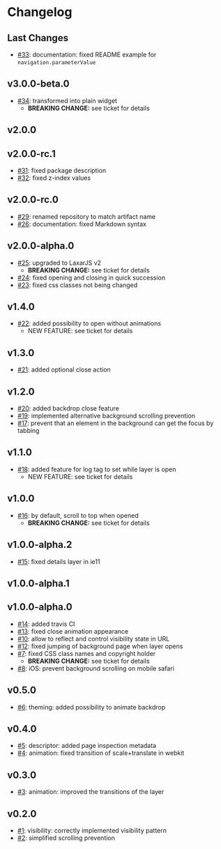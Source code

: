 # Changelog

## Last Changes

- [#33](https://github.com/LaxarJS/laxar-details-layer-widget/issues/33): documentation: fixed README example for `navigation.parameterValue`


## v3.0.0-beta.0

- [#34](https://github.com/LaxarJS/laxar-details-layer-widget/issues/34): transformed into plain widget
    + **BREAKING CHANGE:** see ticket for details


## v2.0.0
## v2.0.0-rc.1

- [#31](https://github.com/LaxarJS/laxar-details-layer-widget/issues/31): fixed package description
- [#32](https://github.com/LaxarJS/laxar-details-layer-widget/issues/32): fixed z-index values


## v2.0.0-rc.0

- [#29](https://github.com/LaxarJS/laxar-details-layer-widget/issues/29): renamed repository to match artifact name
- [#26](https://github.com/LaxarJS/laxar-details-layer-widget/issues/26): documentation: fixed Markdown syntax


## v2.0.0-alpha.0

- [#25](https://github.com/LaxarJS/laxar-details-layer-widget/issues/25): upgraded to LaxarJS v2
    + **BREAKING CHANGE:** see ticket for details
- [#24](https://github.com/LaxarJS/laxar-details-layer-widget/issues/24): fixed opening and closing in quick succession
- [#23](https://github.com/LaxarJS/laxar-details-layer-widget/issues/23): fixed css classes not being changed


## v1.4.0

- [#22](https://github.com/LaxarJS/laxar-details-layer-widget/issues/22): added possibility to open without animations
    + NEW FEATURE: see ticket for details


## v1.3.0

- [#21](https://github.com/LaxarJS/laxar-details-layer-widget/issues/21): added optional close action


## v1.2.0

- [#20](https://github.com/LaxarJS/laxar-details-layer-widget/issues/20): added backdrop close feature
- [#19](https://github.com/LaxarJS/laxar-details-layer-widget/issues/19): implemented alternative background scrolling prevention
- [#17](https://github.com/LaxarJS/laxar-details-layer-widget/issues/17): prevent that an element in the background can get the focus by tabbing


## v1.1.0

- [#18](https://github.com/LaxarJS/laxar-details-layer-widget/issues/18): added feature for log tag to set while layer is open
    + NEW FEATURE: see ticket for details


## v1.0.0

- [#16](https://github.com/LaxarJS/laxar-details-layer-widget/issues/16): by default, scroll to top when opened
    + **BREAKING CHANGE:** see ticket for details


## v1.0.0-alpha.2

- [#15](https://github.com/LaxarJS/laxar-details-layer-widget/issues/15): fixed details layer in ie11


## v1.0.0-alpha.1
## v1.0.0-alpha.0

- [#14](https://github.com/LaxarJS/laxar-details-layer-widget/issues/14): added travis CI
- [#13](https://github.com/LaxarJS/laxar-details-layer-widget/issues/13): fixed close animation appearance
- [#10](https://github.com/LaxarJS/laxar-details-layer-widget/issues/10): allow to reflect and control visibility state in URL
- [#12](https://github.com/LaxarJS/laxar-details-layer-widget/issues/12): fixed jumping of background page when layer opens
- [#7](https://github.com/LaxarJS/laxar-details-layer-widget/issues/7): fixed CSS class names and copyright holder
    + **BREAKING CHANGE:** see ticket for details
- [#8](https://github.com/LaxarJS/laxar-details-layer-widget/issues/8): iOS: prevent background scrolling on mobile safari


## v0.5.0

- [#6](https://github.com/LaxarJS/laxar-details-layer-widget/issues/6): theming: added possibility to animate backdrop


## v0.4.0

- [#5](https://github.com/LaxarJS/laxar-details-layer-widget/issues/5): descriptor: added page inspection metadata
- [#4](https://github.com/LaxarJS/laxar-details-layer-widget/issues/4): animation: fixed transition of scale+translate in webkit


## v0.3.0

- [#3](https://github.com/LaxarJS/laxar-details-layer-widget/issues/3): animation: improved the transitions of the layer


## v0.2.0

- [#1](https://github.com/LaxarJS/laxar-details-layer-widget/issues/1): visibility: correctly implemented visibility pattern
- [#2](https://github.com/LaxarJS/laxar-details-layer-widget/issues/2): simplified scrolling prevention

